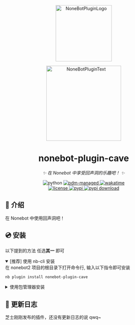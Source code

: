 <!-- markdownlint-disable MD031 MD033 MD036 MD041 -->

<div align="center">

<a href="https://v2.nonebot.dev/store">
  <img src="https://raw.githubusercontent.com/A-kirami/nonebot-plugin-template/resources/nbp_logo.png" width="180" height="180" alt="NoneBotPluginLogo">
</a>

<p>
  <img src="https://raw.githubusercontent.com/A-kirami/nonebot-plugin-template/resources/NoneBotPlugin.svg" width="240" alt="NoneBotPluginText">
</p>

# nonebot-plugin-cave

_✨ 在 Nonebot 中享受回声洞的乐趣吧！ ✨_

<img src="https://img.shields.io/badge/python-3.8+-blue.svg" alt="python">
<a href="https://pdm.fming.dev">
  <img src="https://img.shields.io/badge/pdm-managed-blueviolet" alt="pdm-managed">
</a>
<a href="https://wakatime.com/badge/github/hmzz804/nonebot_plugin_cave">
  <img src="https://wakatime.com/badge/github/hmzz804/nonebot_plugin_cave.svg" alt="wakatime">
</a>

<br />

<a href="./LICENSE">
  <img src="https://img.shields.io/github/license/hmzz804/nonebot_plugin_cave.svg" alt="license">
</a>
<a href="https://pypi.python.org/pypi/nonebot-plugin-cave">
  <img src="https://img.shields.io/pypi/v/nonebot-plugin-cave.svg" alt="pypi">
</a>
<a href="https://pypi.python.org/pypi/nonebot-plugin-cave">
  <img src="https://img.shields.io/pypi/dm/nonebot-plugin-cave" alt="pypi download">
</a>

</div>

## 📖 介绍

在 Nonebot 中使用回声洞吧！

## 💿 安装

以下提到的方法 任选**其一** 即可

<details open>
<summary>[推荐] 使用 nb-cli 安装</summary>
在 nonebot2 项目的根目录下打开命令行, 输入以下指令即可安装

```bash
nb plugin install nonebot-plugin-cave
```

</details>

<details>
<summary>使用包管理器安装</summary>
在 nonebot2 项目的插件目录下, 打开命令行, 根据你使用的包管理器, 输入相应的安装命令

<details>
<summary>pip</summary>

```bash
pip install nonebot-plugin-cave
```

</details>
<details>
<summary>pdm</summary>

```bash
pdm add nonebot-plugin-cave
```

</details>
<details>
<summary>poetry</summary>

```bash
poetry add nonebot-plugin-cave
```

</details>
<details>
<summary>conda</summary>

```bash
conda install nonebot-plugin-cave
```

</details>

打开 nonebot2 项目根目录下的 `pyproject.toml` 文件, 在 `[tool.nonebot]` 部分的 `plugins` 项里追加写入

```toml
[tool.nonebot]
plugins = [
    # ...
    "nonebot_plugin_cave"
]
```

</details>

<!--
## ⚙️ 配置

在 nonebot2 项目的`.env`文件中添加下表中的必填配置

|  配置项  | 必填 | 默认值 |   说明   |
| :------: | :--: | :----: | :------: |
| 配置项 1 |  是  |   无   | 配置说明 |
| 配置项 2 |  否  |   无   | 配置说明 |

## 🎉 使用

### 指令表

|  指令  | 权限 | 需要@ | 范围 |   说明   |
| :----: | :--: | :---: | :--: | :------: |
| 指令 1 | 主人 |  否   | 私聊 | 指令说明 |
| 指令 2 | 群员 |  是   | 群聊 | 指令说明 |

### 效果图

如果有效果图的话

-->

<!--
## 📞 联系

## 💡 鸣谢

如果有要鸣谢的人的话

-->

## 📝 更新日志

芝士刚刚发布的插件，还没有更新日志的说 qwq~
